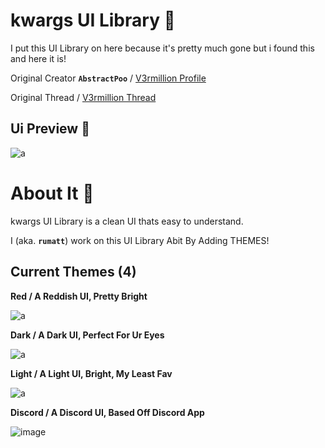 # kwargs UI Library 💜
I put this UI Library on here because it's pretty much gone but i found this and here it is!

Original Creator **`AbstractPoo`** / [V3rmillion Profile](https://v3rmillion.net/member.php?action=profile&uid=1055020)

Original Thread / [V3rmillion Thread](https://v3rmillion.net/showthread.php?tid=1103007)
## Ui Preview 💜
![a](https://cdn.discordapp.com/attachments/985550775306555452/1122175608600924281/image.png)

# About It 💜
kwargs UI Library is a clean UI thats easy to understand.

I (aka. **`rumatt`**) work on this UI Library Abit By Adding THEMES!
## Current Themes (4)
**Red / A Reddish UI, Pretty Bright**


![a](https://cdn.discordapp.com/attachments/1114804833703182447/1122198893719977994/image.png)

**Dark / A Dark UI, Perfect For Ur Eyes**


![a](https://cdn.discordapp.com/attachments/1114804833703182447/1122198680884228106/image.png)

**Light / A Light UI, Bright, My Least Fav**


![a](https://github.com/7yhx/kwargs-Ui-Library/assets/96069186/ef019933-e5ab-40a3-9ea3-ac261a10922b)

**Discord / A Discord UI, Based Off Discord App**


![image](https://github.com/7yhx/kwargs-Ui-Library/assets/96069186/f493fd4f-63e1-4c57-a66d-58d305f0355b)

